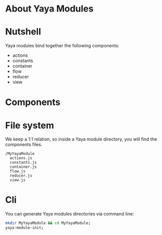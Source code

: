About Yaya Modules
===

# Nutshell

Yaya modules bind together the following components:

- actions
- constants
- container
- flow
- reducer
- view

# Components


# File system

We keep a 1:1 relation, so inside a Yaya module directory, you will find the components files.

```
/MyYayaModule
  actions.js
  constants.js
  container.js
  flow.js
  reducer.js
  view.js
```

# Cli

You can generate Yaya modules directories via command line:

```bash
mkdir MyYayaModule && cd MyYayaModule;
yaya:module-init;
```
